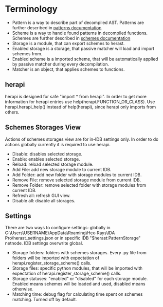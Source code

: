 # Terminology

- Pattern is a way to describe part of decompiled AST. Patterns are further described in [patterns documentation](https://github.com/mostobriv/herast/tree/main/documentation/patterns.md)
- Scheme is a way to handle found patterns in decompiled functions. Schemes are further described in [schemes documentation](https://github.com/mostobriv/herast/tree/main/documentation/schemes.md)
- Storage is a module, that can export schemes to herast.
- Enabled storage is a storage, that passive matcher will load and import schemes from.
- Enabled scheme is a imported scheme, that will be automatically applied by passive matcher during every decompilation.
- Matcher is an object, that applies schemes to functions.

## herapi

herapi is designed for safe "import * from herapi". In order to get more information for herapi entries use help(herapi.FUNCTION_OR_CLASS).
 Use herapi.herapi_help() instead of help(herapi), since herapi only imports from others.  

## Schemes Storages View

Actions of schemes storages view are for in-IDB settings only. In order to do actions globally currently it is required to use herapi.  

- Disable: disables selected storage.
- Enable: enables selected storage.
- Reload: reload selected storage module.
- Add File: add new storage module to current IDB.
- Add Folder: add new folder with storage modules to current IDB.
- Remove File: remove selected storage module from current IDB.
- Remove Folder: remove selected folder with storage modules from current IDB.
- Refresh all: refresh GUI view.
- Disable all: disable all storages.

## Settings

There are two ways to configure settings: globally in C:\Users\USERNAME\AppData\Roaming\Hex-Rays\IDA Pro\herast_settings.json or in specific IDB "$herast:PatternStorage" netnode. IDB settings overwrite global.  

- Storage folders: folders with schemes storages. Every .py file from folders will be imported with expectation of herapi.register_storage_scheme() calls.
- Storage files: specific python modules, that will be imported with expectation of herapi.register_storage_scheme() calls.
- Storage statuses: "enabled" or "disabled" for each storage module. Enabled means schemes will be loaded and used, disabled means otherwise.
- Matching time: debug flag for calculating time spent on schemes matching. Turned off by default.
